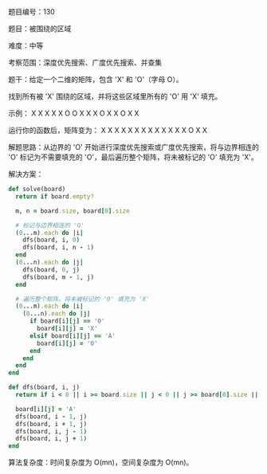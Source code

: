题目编号：130

题目：被围绕的区域

难度：中等

考察范围：深度优先搜索、广度优先搜索、并查集

题干：给定一个二维的矩阵，包含 'X' 和 'O'（字母 O）。

找到所有被 'X' 围绕的区域，并将这些区域里所有的 'O' 用 'X' 填充。

示例：
X X X X
X O O X
X X O X
X O X X

运行你的函数后，矩阵变为：
X X X X
X X X X
X X X X
X O X X

解题思路：从边界的 'O' 开始进行深度优先搜索或广度优先搜索，将与边界相连的 'O' 标记为不需要填充的 'O'，最后遍历整个矩阵，将未被标记的 'O' 填充为 'X'。

解决方案：

```ruby
def solve(board)
  return if board.empty?

  m, n = board.size, board[0].size

  # 标记与边界相连的 'O'
  (0...m).each do |i|
    dfs(board, i, 0)
    dfs(board, i, n - 1)
  end
  (0...n).each do |j|
    dfs(board, 0, j)
    dfs(board, m - 1, j)
  end

  # 遍历整个矩阵，将未被标记的 'O' 填充为 'X'
  (0...m).each do |i|
    (0...n).each do |j|
      if board[i][j] == 'O'
        board[i][j] = 'X'
      elsif board[i][j] == 'A'
        board[i][j] = 'O'
      end
    end
  end
end

def dfs(board, i, j)
  return if i < 0 || i >= board.size || j < 0 || j >= board[0].size || board[i][j] != 'O'

  board[i][j] = 'A'
  dfs(board, i - 1, j)
  dfs(board, i + 1, j)
  dfs(board, i, j - 1)
  dfs(board, i, j + 1)
end
```

算法复杂度：时间复杂度为 O(mn)，空间复杂度为 O(mn)。